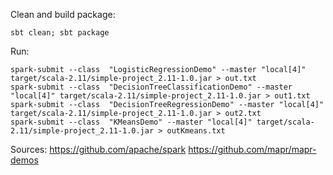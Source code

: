 Clean and build package:
```
sbt clean; sbt package
```

Run:
```
spark-submit --class  "LogisticRegressionDemo" --master "local[4]" target/scala-2.11/simple-project_2.11-1.0.jar > out.txt
spark-submit --class  "DecisionTreeClassificationDemo" --master "local[4]" target/scala-2.11/simple-project_2.11-1.0.jar > out1.txt
spark-submit --class  "DecisionTreeRegressionDemo" --master "local[4]" target/scala-2.11/simple-project_2.11-1.0.jar > out2.txt
spark-submit --class  "KMeansDemo" --master "local[4]" target/scala-2.11/simple-project_2.11-1.0.jar > outKmeans.txt
```

Sources:
https://github.com/apache/spark
https://github.com/mapr/mapr-demos
